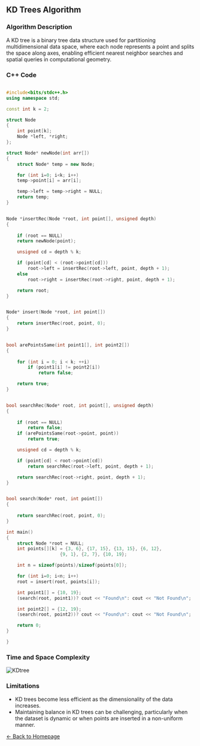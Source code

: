 ## KD Trees Algorithm

### Algorithm Description
A KD tree is a binary tree data structure used for partitioning multidimensional data space, where each node represents a point and splits the space along axes, enabling efficient nearest neighbor searches and spatial queries in computational geometry.

### C++ Code

```cpp

#include<bits/stdc++.h>
using namespace std;

const int k = 2;

struct Node
{
	int point[k]; 
	Node *left, *right;
};

struct Node* newNode(int arr[])
{
	struct Node* temp = new Node;

	for (int i=0; i<k; i++)
	temp->point[i] = arr[i];

	temp->left = temp->right = NULL;
	return temp;
}


Node *insertRec(Node *root, int point[], unsigned depth)
{
	
	if (root == NULL)
	return newNode(point);

	unsigned cd = depth % k;

	if (point[cd] < (root->point[cd]))
		root->left = insertRec(root->left, point, depth + 1);
	else
		root->right = insertRec(root->right, point, depth + 1);

	return root;
}


Node* insert(Node *root, int point[])
{
	return insertRec(root, point, 0);
}


bool arePointsSame(int point1[], int point2[])
{
	
	for (int i = 0; i < k; ++i)
		if (point1[i] != point2[i])
			return false;

	return true;
}


bool searchRec(Node* root, int point[], unsigned depth)
{
	
	if (root == NULL)
		return false;
	if (arePointsSame(root->point, point))
		return true;

	unsigned cd = depth % k;

	if (point[cd] < root->point[cd])
		return searchRec(root->left, point, depth + 1);

	return searchRec(root->right, point, depth + 1);
}


bool search(Node* root, int point[])
{
	
	return searchRec(root, point, 0);
}

int main()
{
	struct Node *root = NULL;
	int points[][k] = {3, 6}, {17, 15}, {13, 15}, {6, 12},
					{9, 1}, {2, 7}, {10, 19};

	int n = sizeof(points)/sizeof(points[0]);

	for (int i=0; i<n; i++)
	root = insert(root, points[i]);

	int point1[] = {10, 19};
	(search(root, point1))? cout << "Found\n": cout << "Not Found\n";

	int point2[] = {12, 19};
	(search(root, point2))? cout << "Found\n": cout << "Not Found\n";

	return 0;
}

}
```

### Time and Space Complexity
![KDtree](https://github.com/DEBANSHU007/FoodDelivery.github.io/assets/67229736/5b105fe2-74a8-4e68-b235-f67962a81f19)



### Limitations
*	KD trees become less efficient as the dimensionality of the data increases.
*	Maintaining balance in KD trees can be challenging, particularly when the dataset is dynamic or when points are inserted in a non-uniform manner.

[← Back to Homepage](../README.md)
